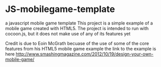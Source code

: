 # JS-mobilegame-template
a javascript mobile game template
This project is a simple example of a mobile game created with HTML5.
The project is intended to run with cocoon.js, but it does not make use of any of its features yet

Credit is due to Eoin McGrath becuase of the use of some of the core features from his HTML5 mobile game example
the link to the example is here http://www.smashingmagazine.com/2012/10/19/design-your-own-mobile-game/
